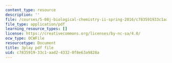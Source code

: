```yaml
---
content_type: resource
description: ''
file: /courses/5-08j-biological-chemistry-ii-spring-2016/c783591933c1aad243320f8e63a9828a_60m8qBOD_nM.pdf
file_type: application/pdf
learning_resource_types: []
license: https://creativecommons.org/licenses/by-nc-sa/4.0/
ocw_type: OCWFile
resourcetype: Document
title: 3play pdf file
uid: c7835919-33c1-aad2-4332-0f8e63a9828a
---
```

